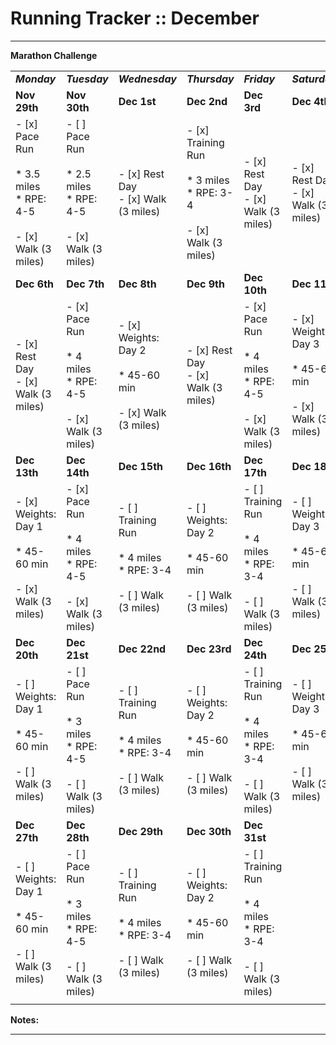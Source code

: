 # Running Tracker :: December

* * *

**Marathon Challenge**

|     |     |     |     |     |     |     |     |
| --- | --- | --- | --- | --- | --- | --- | --- |
| **_Monday_** | **_Tuesday_** | **_Wednesday_** | **_Thursday_** | **_Friday_** | **_Saturday_** | **_Sunday_** | **Total** |
| **Nov 29th** | **Nov 30th** | **Dec 1st** | **Dec 2nd** | **Dec 3rd** | **Dec 4th** | **Dec 5th** | **Week 1** |
| - [x] Pace Run<br><br>* 3.5 miles<br>* RPE: 4-5<br><br>- [x] Walk (3 miles) | - [ ] Pace Run<br><br>* 2.5 miles<br>* RPE: 4-5<br><br>- [x] Walk (3 miles) | - [x] Rest Day<br>- [x] Walk (3 miles) | - [x] Training Run<br><br>* 3 miles<br>* RPE: 3-4<br><br>- [x] Walk (3 miles) | - [x] Rest Day<br>- [x] Walk (3 miles) | - [x] Rest Day<br>- [x] Walk (3 miles) | - [x] Long Run<br><br>* 5 miles<br>* RPE: 4-5<br><br>- [x] Walk (3 miles) | 11.5 Miles |
| **Dec 6th** | **Dec 7th** | **Dec 8th** | **Dec 9th** | **Dec 10th** | **Dec 11th** | **Dec 12th** | **Week 2** |
| - [x] Rest Day<br>- [x] Walk (3 miles) | - [x] Pace Run<br><br>* 4 miles<br>* RPE: 4-5<br><br>- [x] Walk (3 miles) | - [x] Weights: Day 2<br><br>* 45-60 min<br><br>- [x] Walk (3 miles) | - [x] Rest Day<br>- [x] Walk (3 miles) | - [x] Pace Run<br><br>* 4 miles<br>* RPE: 4-5<br><br>- [x] Walk (3 miles) | - [x] Weights: Day 3<br><br>* 45-60 min<br><br>- [x] Walk (3 miles) | - [x] Long Run<br><br>* 6 miles<br>* RPE: 2-3<br><br>- [x] Walk (3 miles) | 14 Miles run<br>21 Miles walked |
| **Dec 13th** | **Dec 14th** | **Dec 15th** | **Dec 16th** | **Dec 17th** | **Dec 18th** | **Dec 19th** | **Week 3** |
| - [x] Weights: Day 1<br><br>* 45-60 min<br><br>- [x] Walk (3 miles) | - [x] Pace Run<br><br>* 4 miles<br>* RPE: 4-5<br><br>- [x] Walk (3 miles) | - [ ] Training Run<br><br>* 4 miles<br>* RPE: 3-4<br><br>- [ ] Walk (3 miles) | - [ ] Weights: Day 2<br><br>* 45-60 min<br><br>- [ ] Walk (3 miles) | - [ ] Training Run<br><br>* 4 miles<br>* RPE: 3-4<br><br>- [ ] Walk (3 miles) | - [ ] Weights: Day 3<br><br>* 45-60 min<br><br>- [ ] Walk (3 miles) | - [ ] Long Run<br><br>* 9 miles<br>* RPE: 2-3<br><br>- [ ] Walk (3 miles) | 20 Miles |
| **Dec 20th** | **Dec 21st** | **Dec 22nd** | **Dec 23rd** | **Dec 24th** | **Dec 25th** | **Dec 26th** | **Week 4** |
| - [ ] Weights: Day 1<br><br>* 45-60 min<br><br>- [ ] Walk (3 miles) | - [ ] Pace Run<br><br>* 3 miles<br>* RPE: 4-5<br><br>- [ ] Walk (3 miles) | - [ ] Training Run<br><br>* 4 miles<br>* RPE: 3-4<br><br>- [ ] Walk (3 miles) | - [ ] Weights: Day 2<br><br>* 45-60 min<br><br>- [ ] Walk (3 miles) | - [ ] Training Run<br><br>* 4 miles<br>* RPE: 3-4<br><br>- [ ] Walk (3 miles) | - [ ] Weights: Day 3<br><br>* 45-60 min<br><br>- [ ] Walk (3 miles) | - [ ] Long Run<br><br>* 6 miles<br>* RPE: 2-3<br><br>- [ ] Walk (3 miles) | 17 Miles |
| **Dec 27th** | **Dec 28th** | **Dec 29th** | **Dec 30th** | **Dec 31st** |     |     | **Week 5** |
| - [ ] Weights: Day 1<br><br>* 45-60 min<br><br>- [ ] Walk (3 miles) | - [ ] Pace Run<br><br>* 3 miles<br>* RPE: 4-5<br><br>- [ ] Walk (3 miles) | - [ ] Training Run<br><br>* 4 miles<br>* RPE: 3-4<br><br>- [ ] Walk (3 miles) | - [ ] Weights: Day 2<br><br>* 45-60 min<br><br>- [ ] Walk (3 miles) | - [ ] Training Run<br><br>* 4 miles<br>* RPE: 3-4<br><br>- [ ] Walk (3 miles) |     |     | 22 Miles |
|     |     |     |     |     |     |     |     |

**Notes:**

* * *
